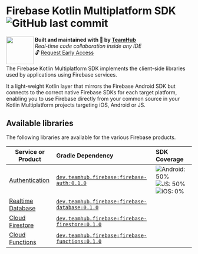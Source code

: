 <h1 align="left">Firebase Kotlin Multiplatform SDK <img alt="GitHub last commit" src="https://img.shields.io/github/last-commit/teamhubapp/firebase-kotlin-multiplatform-sdk?style=flat-square"></h1>
<img align="left" width="75px" src="https://avatars2.githubusercontent.com/u/42865805?s=200&v=4"> 
  <b>Built and maintained with 🧡 by <a href="https://teamhub.dev">TeamHub</a></b><br/>
  <i>Real-time code collaboration inside any IDE</i><br/>
  🔓 <a href="https://teamhub.typeform.com/to/uSS8cv">Request Early Access</a>
<h4></h4>

The Firebase Kotlin Multiplatform SDK implements the client-side libraries used by applications using Firebase services. 

It a light-weight Kotlin layer that mirrors the Firebase Android SDK but connects to the correct native Firebase SDKs for each target platform, enabling you to use Firebase directly from your common source in your Kotlin Multiplatform projects targeting iOS, Android or JS.

## Available libraries

The following libraries are available for the various Firebase products.


| Service or Product	                                                                 | Gradle Dependency                                                                                                                   | SDK Coverage                                                                                                                                                                                                               |
| ------------------------------------------------------------------------------------ | :-----------------------------------------------------------------------------------------------------------------------------------|:-------------------------------------------------------------------------------------------------------------------------------------------------------------------------------------------------------------------------- |
| [Authentication](https://firebase.google.com/docs/auth#kotlin-android)               | [`dev.teamhub.firebase:firebase-auth:0.1.0`](https://mvnrepository.com/artifact/dev.teamhub.firebase/firebase-auth/0.1.0)           | ![Android: 50%](https://img.shields.io/badge/Android-50%25-green?logo=android) ![JS: 50%](https://img.shields.io/badge/Web-50%25-yellow?logo=javascript) ![iOS: 0%](https://img.shields.io/badge/iOS-0%25-blue?logo=apple) |            
| [Realtime Database](https://firebase.google.com/docs/database#kotlin-android)        | [`dev.teamhub.firebase:firebase-database:0.1.0`](https://mvnrepository.com/artifact/dev.teamhub.firebase/firebase-database/0.1.0)   |              
| [Cloud Firestore](https://firebase.google.com/docs/firestore#kotlin-android)         | [`dev.teamhub.firebase:firebase-firestore:0.1.0`](https://mvnrepository.com/artifact/dev.teamhub.firebase/firebase-firestore/0.1.0) |              
| [Cloud Functions](https://firebase.google.com/docs/functions/callable#kotlin-android)| [`dev.teamhub.firebase:firebase-functions:0.1.0`](https://mvnrepository.com/artifact/dev.teamhub.firebase/firebase-functions/0.1.0) |              
